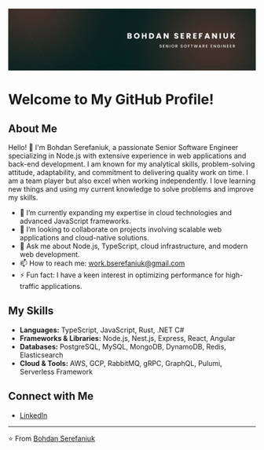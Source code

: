 ![Header](./images/banner.jpg)

# Welcome to My GitHub Profile!

## About Me

Hello! 👋 I'm Bohdan Serefaniuk, a passionate Senior Software Engineer specializing in Node.js with extensive experience in web applications and back-end development. I am known for my analytical skills, problem-solving attitude, adaptability, and commitment to delivering quality work on time. I am a team player but also excel when working independently. I love learning new things and using my current knowledge to solve problems and improve my skills.

- 🌱 I’m currently expanding my expertise in cloud technologies and advanced JavaScript frameworks.
- 👯 I’m looking to collaborate on projects involving scalable web applications and cloud-native solutions.
- 💬 Ask me about Node.js, TypeScript, cloud infrastructure, and modern web development.
- 📫 How to reach me: [work.bserefaniuk@gmail.com](mailto:work.bserefaniuk@gmail.com)
- ⚡ Fun fact: I have a keen interest in optimizing performance for high-traffic applications.

## My Skills

- **Languages:** TypeScript, JavaScript, Rust, .NET C#
- **Frameworks & Libraries:** Node.js, Nest.js, Express, React, Angular
- **Databases:** PostgreSQL, MySQL, MongoDB, DynamoDB, Redis, Elasticsearch
- **Cloud & Tools:** AWS, GCP, RabbitMQ, gRPC, GraphQL, Pulumi, Serverless Framework

## Connect with Me

- [LinkedIn](https://www.linkedin.com/in/bohdan-serefaniuk)

<!--
## GitHub Stats

![Bohdan's GitHub stats](https://github-readme-stats.vercel.app/api?username=bserefaniuk&show_icons=true&theme=radical)

![Top Langs](https://github-readme-stats.vercel.app/api/top-langs/?username=bserefaniuk&layout=compact&theme=radical)
-->

---

⭐️ From [Bohdan Serefaniuk](https://github.com/bserefaniuk)
